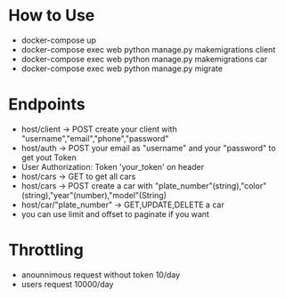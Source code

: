 # How to Use
- docker-compose up
- docker-compose exec web python manage.py makemigrations client
- docker-compose exec web python manage.py makemigrations car 
- docker-compose exec web python manage.py migrate

# Endpoints 
 - host/client -> POST create your client with "username","email","phone","password" 
 - host/auth -> POST your email as "username" and your "password" to get yout Token
 - User Authorization: Token 'your_token' on header
 - host/cars -> GET to get all cars
 - host/cars -> POST create a car with "plate_number"(string),"color"(string),"year"(number),"model"(String)
 - host/car/"plate_number" -> GET,UPDATE,DELETE a car
 - you can use limit and offset to paginate if you want

# Throttling
 - anounnimous request without token 10/day
 - users request 10000/day
 



 
